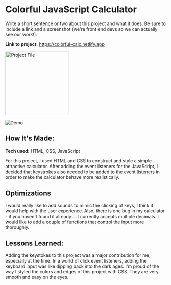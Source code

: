 # Colorful JavaScript Calculator
Write a short sentence or two about this project and what it does. Be sure to include a link and a screenshot (we're front end devs so we can actually see our work!).

**Link to project:** https://colorful-calc.netlify.app

<img src="https://danaarroway.com/images/project-tiles/javascript%20calculator.png" alt="Project Tile" width="200"/>

![Demo](https://colorful-calc.netlify.app/javascript-calc.gif)

## How It's Made:

**Tech used:** HTML, CSS, JavaScript

For this project, I used HTML and CSS to construct and style a simple attractive calculator. After adding the event listeners for the JavaScript, I decided that keystrokes also needed to be added to the event listeners in order to make the calculator behave more realistically.

## Optimizations

I would really like to add sounds to mimic the clicking of keys, I think it would help with the user experience. Also, there is one bug in my calculator - if you haven't found it already... it currently accepts multiple decimals. I would like to add a couple of functions that control the input more thoroughly.

## Lessons Learned:

Adding the keystokes to this project was a major contribution for me, especially at the time. In a world of click event listeners, adding the keyboard input was like dipping back into the dark ages. I'm proud of the way I styled the colors and edges of this project with CSS. They are very smooth and easy on the eyes.
